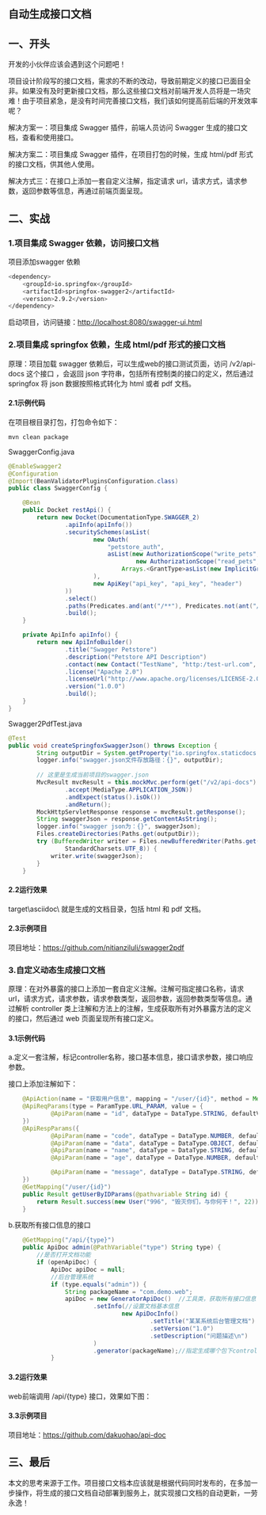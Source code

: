 ## 自动生成接口文档

## 一、开头

开发的小伙伴应该会遇到这个问题吧！

项目设计阶段写的接口文档，需求的不断的改动，导致前期定义的接口已面目全非。如果没有及时更新接口文档，那么这些接口文档对前端开发人员将是一场灾难！由于项目紧急，是没有时间完善接口文档，我们该如何提高前后端的开发效率呢？

解决方案一：项目集成 Swagger 插件，前端人员访问 Swagger 生成的接口文档，查看和使用接口。

解决方案二：项目集成 Swagger 插件，在项目打包的时候，生成 html/pdf 形式的接口文档，供其他人使用。

解决方式三：在接口上添加一套自定义注解，指定请求 url，请求方式，请求参数，返回参数等信息，再通过前端页面呈现。

## 二、实战

### 1.项目集成 Swagger 依赖，访问接口文档

项目添加swagger 依赖

```bash
<dependency>
    <groupId>io.springfox</groupId>
    <artifactId>springfox-swagger2</artifactId>
    <version>2.9.2</version>
</dependency>
```

启动项目，访问链接：<http://localhost:8080/swagger-ui.html> 



### 2.项目集成 springfox 依赖，生成 html/pdf 形式的接口文档

原理：项目加载 swagger 依赖后，可以生成web的接口测试页面，访问 /v2/api-docs 这个接口 ，会返回 json 字符串，包括所有控制类的接口的定义，然后通过 springfox 将 json 数据按照格式转化为 html 或者 pdf 文档。

#### 2.1示例代码

在项目根目录打包，打包命令如下：

```
mvn clean package
```

SwaggerConfig.java

```java
@EnableSwagger2
@Configuration
@Import(BeanValidatorPluginsConfiguration.class)
public class SwaggerConfig {

    @Bean
    public Docket restApi() {
        return new Docket(DocumentationType.SWAGGER_2)
                .apiInfo(apiInfo())
                .securitySchemes(asList(
                        new OAuth(
                            "petstore_auth",
                            asList(new AuthorizationScope("write_pets", "modify pets in your account"),
                                    new AuthorizationScope("read_pets", "read your pets")),
                                Arrays.<GrantType>asList(new ImplicitGrant(new LoginEndpoint("http://petstore.swagger.io/api/oauth/dialog"), "tokenName"))
                        ),
                        new ApiKey("api_key", "api_key", "header")
                ))
                .select()
                .paths(Predicates.and(ant("/**"), Predicates.not(ant("/error")), Predicates.not(ant("/management/**")), Predicates.not(ant("/management*"))))
                .build();
    }

    private ApiInfo apiInfo() {
        return new ApiInfoBuilder()
                .title("Swagger Petstore")
                .description("Petstore API Description")
                .contact(new Contact("TestName", "http:/test-url.com", "test@test.de"))
                .license("Apache 2.0")
                .licenseUrl("http://www.apache.org/licenses/LICENSE-2.0.html")
                .version("1.0.0")
                .build();
    }
}
```

Swagger2PdfTest.java

```java
@Test
public void createSpringfoxSwaggerJson() throws Exception {
		String outputDir = System.getProperty("io.springfox.staticdocs.outputDir");
        logger.info("swagger.json文件存放路径：{}", outputDir);
		
        // 这里是生成当前项目的swagger.json
        MvcResult mvcResult = this.mockMvc.perform(get("/v2/api-docs")
                .accept(MediaType.APPLICATION_JSON))
                .andExpect(status().isOk())
                .andReturn();
        MockHttpServletResponse response = mvcResult.getResponse();
        String swaggerJson = response.getContentAsString();
        logger.info("swagger json为：{}", swaggerJson);
        Files.createDirectories(Paths.get(outputDir));
		try (BufferedWriter writer = Files.newBufferedWriter(Paths.get(outputDir, "swagger.json"),
				StandardCharsets.UTF_8)) {
			writer.write(swaggerJson);
		}
    }
```

#### 2.2运行效果

target\asciidoc\ 就是生成的文档目录，包括 html 和 pdf 文档。





#### 2.3示例项目

项目地址：<https://github.com/nitianziluli/swagger2pdf> 

### 3.自定义动态生成接口文档

原理：在对外暴露的接口上添加一套自定义注解。注解可指定接口名称，请求 url，请求方式，请求参数，请求参数类型，返回参数，返回参数类型等信息。通过解析 controller 类上注解和方法上的注解，生成获取所有对外暴露方法的定义的接口，然后通过 web 页面呈现所有接口定义。

#### 3.1示例代码

a.定义一套注解，标记controller名称，接口基本信息，接口请求参数，接口响应参数。


接口上添加注解如下：

```java
    @ApiAction(name = "获取用户信息", mapping = "/user/{id}", method = Method.GET)
    @ApiReqParams(type = ParamType.URL_PARAM, value = {
            @ApiParam(name = "id", dataType = DataType.STRING, defaultValue = "", description = "用户id")
    })
    @ApiRespParams({
            @ApiParam(name = "code", dataType = DataType.NUMBER, defaultValue = "0", description = "状态编码"),
            @ApiParam(name = "data", dataType = DataType.OBJECT, defaultValue = "null", description = "响应数据", object = "user"),
            @ApiParam(name = "name", dataType = DataType.STRING, defaultValue = "", description = "姓名", belongTo = "user"),
            @ApiParam(name = "age", dataType = DataType.NUMBER, defaultValue = "", description = "年龄", belongTo = "user"),

            @ApiParam(name = "message", dataType = DataType.STRING, defaultValue = "", description = "提示信息")
    })
    @GetMapping("/user/{id}")
    public Result getUserByIDParams(@pathvariable String id) {
        return Result.success(new User("996", "毁灭你们，与你何干！", 22));
    }
```

b.获取所有接口信息的接口

```java
    @GetMapping("/api/{type}")
    public ApiDoc admin(@PathVariable("type") String type) {
        //是否打开文档功能
        if (openApiDoc) {
            ApiDoc apiDoc = null;
            //后台管理系统
            if (type.equals("admin")) {
                String packageName = "com.demo.web";
                apiDoc = new GeneratorApiDoc()  //工具类，获取所有接口信息
                        .setInfo(//设置文档基本信息
                                new ApiDocInfo()
                                        .setTitle("某某系统后台管理文档")
                                        .setVersion("1.0")
                                        .setDescription("问题描述\n")
                        )
                        .generator(packageName);//指定生成哪个包下controller的文档
            }
```

#### 3.2运行效果

web前端调用 /api/{type} 接口，效果如下图：


#### 3.3示例项目

项目地址：<https://github.com/dakuohao/api-doc> 

## 三、最后

本文的思考来源于工作。项目接口文档本应该就是根据代码同时发布的，在多加一步操作，将生成的接口文档自动部署到服务上，就实现接口文档的自动更新，一劳永逸！